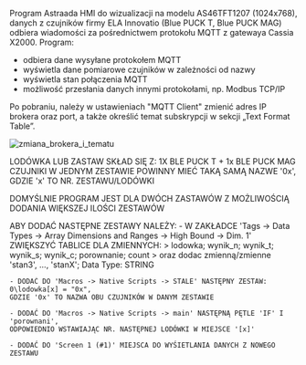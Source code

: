 Program Astraada HMI do wizualizacji na modelu AS46TFT1207 (1024x768), danych z czujników firmy ELA Innovatio (Blue PUCK T, Blue PUCK MAG) odbiera wiadomości za pośrednictwem protokołu MQTT z gatewaya Cassia X2000. Program:
  - odbiera dane wysyłane protokołem MQTT
  - wyświetla dane pomiarowe czujników w zależności od nazwy
  - wyświetla stan połączenia MQTT
  - możliwość przesłania danych innymi protokołami, np. Modbus TCP/IP

Po pobraniu, należy w ustawieniach "MQTT Client" zmienić adres IP brokera oraz port,
a także określić temat subskrypcji w sekcji „Text Format Table”.

![zmiana_brokera_i_tematu](https://github.com/user-attachments/assets/114be716-f898-4425-abe8-692d7816eca2)

LODÓWKA LUB ZASTAW SKŁAD SIĘ Z:
1X BLE PUCK T + 1x BLE PUCK MAG
CZUJNIKI W JEDNYM ZESTAWIE POWINNY MIEĆ TAKĄ SAMĄ NAZWE '0x',
GDZIE 'x' TO NR. ZESTAWU/LODÓWKI

DOMYŚLNIE PROGRAM JEST DLA DWÓCH ZASTAWÓW
Z MOŻLIWOŚCIĄ DODANIA WIĘKSZEJ ILOŚCI ZESTAWÓW

ABY DODAĆ NASTĘPNE ZESTAWY NALEŻY:
	- W ZAKŁADCE 'Tags -> Data Types -> Array Dimensions and Ranges -> High Bound -> Dim. 1' ZWIĘKSZYĆ TABLICE DLA ZMIENNYCH:
		> lodowka; wynik_n; wynik_t; wynik_s; wynik_c; porownanie; count
		> oraz dodac zmienną/zmienne 'stan3', ..., 'stanX'; Data Type: STRING
	
 	- DODAĆ DO 'Macros -> Native Scripts -> STALE' NASTĘPNY ZESTAW: 0\lodowka[x] = "0x",
	GDZIE '0x' TO NAZWA OBU CZUJNIKÓW W DANYM ZESTAWIE
	
	- DODAĆ DO 'Macros -> Native Scripts -> main' NASTĘPNĄ PĘTLE 'IF' I 'porownani',
	ODPOWIEDNIO WSTAWIAJĄC NR. NASTĘPNEJ LODÓWKI W MIEJSCE '[x]'
	
	- DODAĆ DO 'Screen 1 (#1)' MIEJSCA DO WYŚIETLANIA DANYCH Z NOWEGO ZESTAWU
